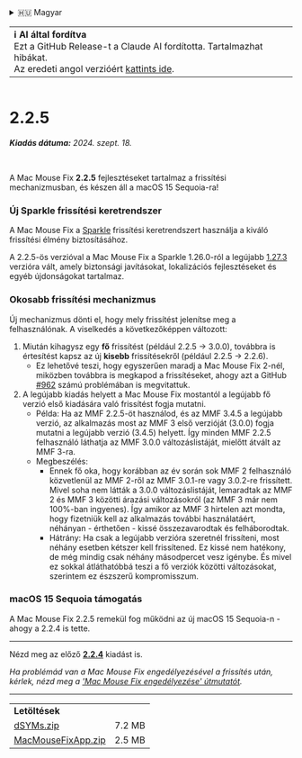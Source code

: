 <details>
<summary>🇭🇺 Magyar</summary>

[🇬🇧 English (GitHub Release)](https://github.com/noah-nuebling/mac-mouse-fix/releases/tag/2.2.5)\
[🇦🇩 Català](https://redirect.macmousefix.com/?target=mmf-release&tag=2.2.5&locale=ca)\
[🇩🇪 Deutsch](https://redirect.macmousefix.com/?target=mmf-release&tag=2.2.5&locale=de)\
[🇪🇸 Español](https://redirect.macmousefix.com/?target=mmf-release&tag=2.2.5&locale=es)\
[🇫🇷 Français](https://redirect.macmousefix.com/?target=mmf-release&tag=2.2.5&locale=fr)\
[🇮🇩 Indonesia](https://redirect.macmousefix.com/?target=mmf-release&tag=2.2.5&locale=id)\
[🇮🇹 Italiano](https://redirect.macmousefix.com/?target=mmf-release&tag=2.2.5&locale=it)\
**🇭🇺 Magyar**\
[🇳🇱 Nederlands](https://redirect.macmousefix.com/?target=mmf-release&tag=2.2.5&locale=nl)\
[🇵🇱 Polski](https://redirect.macmousefix.com/?target=mmf-release&tag=2.2.5&locale=pl)\
[🇧🇷 Português (Brasil)](https://redirect.macmousefix.com/?target=mmf-release&tag=2.2.5&locale=pt-BR)\
[🇵🇹 Português (Portugal)](https://redirect.macmousefix.com/?target=mmf-release&tag=2.2.5&locale=pt-PT)\
[🇷🇴 Română](https://redirect.macmousefix.com/?target=mmf-release&tag=2.2.5&locale=ro)\
[🇸🇪 Svenska](https://redirect.macmousefix.com/?target=mmf-release&tag=2.2.5&locale=sv)\
[🇻🇳 Tiếng Việt](https://redirect.macmousefix.com/?target=mmf-release&tag=2.2.5&locale=vi)\
[🇹🇷 Türkçe](https://redirect.macmousefix.com/?target=mmf-release&tag=2.2.5&locale=tr)\
[🇨🇿 Čeština](https://redirect.macmousefix.com/?target=mmf-release&tag=2.2.5&locale=cs)\
[🇬🇷 Ελληνικά](https://redirect.macmousefix.com/?target=mmf-release&tag=2.2.5&locale=el)\
[🇷🇺 Русский](https://redirect.macmousefix.com/?target=mmf-release&tag=2.2.5&locale=ru)\
[🇺🇦 Українська](https://redirect.macmousefix.com/?target=mmf-release&tag=2.2.5&locale=uk)\
[🇮🇱 עברית](https://redirect.macmousefix.com/?target=mmf-release&tag=2.2.5&locale=he)\
[🇸🇦 العربية](https://redirect.macmousefix.com/?target=mmf-release&tag=2.2.5&locale=ar)\
[🇮🇳 हिन्दी](https://redirect.macmousefix.com/?target=mmf-release&tag=2.2.5&locale=hi)\
[🇹🇭 ไทย](https://redirect.macmousefix.com/?target=mmf-release&tag=2.2.5&locale=th)\
[🇨🇳 中文 (简体)](https://redirect.macmousefix.com/?target=mmf-release&tag=2.2.5&locale=zh-Hans)\
[🇨🇳 中文 (繁體)](https://redirect.macmousefix.com/?target=mmf-release&tag=2.2.5&locale=zh-Hant)\
[🇭🇰 中文（香港)](https://redirect.macmousefix.com/?target=mmf-release&tag=2.2.5&locale=zh-HK)\
[🇯🇵 日本語](https://redirect.macmousefix.com/?target=mmf-release&tag=2.2.5&locale=ja)\
[🇰🇷 한국어](https://redirect.macmousefix.com/?target=mmf-release&tag=2.2.5&locale=ko)\
[Help translate Mac Mouse Fix to different languages!](https://github.com/noah-nuebling/mac-mouse-fix/discussions/731)
</details>
<table align=><td>
<b>ℹ️ AI által fordítva</b><br>
Ezt a GitHub Release-t a Claude AI fordította. Tartalmazhat hibákat.<br>
Az eredeti angol verzióért <a href="https://github.com/noah-nuebling/mac-mouse-fix/releases/tag/2.2.5">kattints ide</a>.
</td></table>

<table></table>

# 2.2.5
***Kiadás dátuma:** 2024. szept. 18.*

<br>

A Mac Mouse Fix **2.2.5** fejlesztéseket tartalmaz a frissítési mechanizmusban, és készen áll a macOS 15 Sequoia-ra!

### Új Sparkle frissítési keretrendszer

A Mac Mouse Fix a [Sparkle](https://sparkle-project.org/) frissítési keretrendszert használja a kiváló frissítési élmény biztosításához.

A 2.2.5-ös verzióval a Mac Mouse Fix a Sparkle 1.26.0-ról a legújabb [1.27.3](https://github.com/sparkle-project/Sparkle/releases/tag/1.27.3) verzióra vált, amely biztonsági javításokat, lokalizációs fejlesztéseket és egyéb újdonságokat tartalmaz.

### Okosabb frissítési mechanizmus

Új mechanizmus dönti el, hogy mely frissítést jelenítse meg a felhasználónak. A viselkedés a következőképpen változott:

1. Miután kihagysz egy **fő** frissítést (például 2.2.5 -> 3.0.0), továbbra is értesítést kapsz az új **kisebb** frissítésekről (például 2.2.5 -> 2.2.6).
    - Ez lehetővé teszi, hogy egyszerűen maradj a Mac Mouse Fix 2-nél, miközben továbbra is megkapod a frissítéseket, ahogy azt a GitHub [#962](https://github.com/noah-nuebling/mac-mouse-fix/issues/962) számú problémában is megvitattuk.
2. A legújabb kiadás helyett a Mac Mouse Fix mostantól a legújabb fő verzió első kiadására való frissítést fogja mutatni.
    - Példa: Ha az MMF 2.2.5-öt használod, és az MMF 3.4.5 a legújabb verzió, az alkalmazás most az MMF 3 első verzióját (3.0.0) fogja mutatni a legújabb verzió (3.4.5) helyett. Így minden MMF 2.2.5 felhasználó láthatja az MMF 3.0.0 változáslistáját, mielőtt átvált az MMF 3-ra.
    - Megbeszélés:
        - Ennek fő oka, hogy korábban az év során sok MMF 2 felhasználó közvetlenül az MMF 2-ről az MMF 3.0.1-re vagy 3.0.2-re frissített. Mivel soha nem látták a 3.0.0 változáslistáját, lemaradtak az MMF 2 és MMF 3 közötti árazási változásokról (az MMF 3 már nem 100%-ban ingyenes). Így amikor az MMF 3 hirtelen azt mondta, hogy fizetniük kell az alkalmazás további használatáért, néhányan - érthetően - kissé összezavarodtak és felháborodtak.
        - Hátrány: Ha csak a legújabb verzióra szeretnél frissíteni, most néhány esetben kétszer kell frissítened. Ez kissé nem hatékony, de még mindig csak néhány másodpercet vesz igénybe. És mivel ez sokkal átláthatóbbá teszi a fő verziók közötti változásokat, szerintem ez észszerű kompromisszum.

### macOS 15 Sequoia támogatás

A Mac Mouse Fix 2.2.5 remekül fog működni az új macOS 15 Sequoia-n - ahogy a 2.2.4 is tette.

---

Nézd meg az előző [**2.2.4**](https://redirect.macmousefix.com/?target=mmf-release&tag=2.2.4&locale=hu) kiadást is.

*Ha problémád van a Mac Mouse Fix engedélyezésével a frissítés után, kérlek, nézd meg a ['Mac Mouse Fix engedélyezése' útmutatót](https://github.com/noah-nuebling/mac-mouse-fix/discussions/861).*

---

<table align="start">
<tr>
    <td colspan=2>
        <b>Letöltések</b>
    </td>
</tr>
<tr>
    <td><a href="https://github.com/noah-nuebling/mac-mouse-fix/releases/download/2.2.5/dSYMs.zip">dSYMs.zip</a></td>
    <td>7.2 MB</td>
</tr>
<tr>
    <td><a href="https://github.com/noah-nuebling/mac-mouse-fix/releases/download/2.2.5/MacMouseFixApp.zip">MacMouseFixApp.zip</a></td>
    <td>2.5 MB</td>
</tr>
</table>
